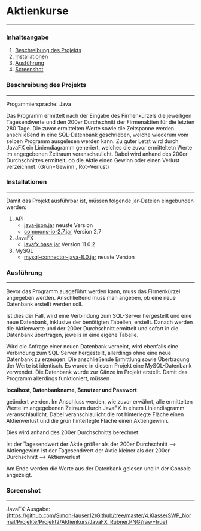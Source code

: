 # Aktienkurse
***
### Inhaltsangabe
1. [Beschreibung des Projekts](#beschreibungdesprojekts)
2. [Installationen](#installationen)
3. [Ausführung](#ausführung)
4. [Screenshot](#screenshot)

### Beschreibung des Projekts
***
Progammiersprache: Java

Das Programm ermittelt nach der Eingabe des Firmenkürzels die jeweiligen Tagesendwerte und den 200er Durchschnitt der Firmenaktien für die letzten 280 Tage. 
Die zuvor ermittelten Werte sowie die Zeitspanne werden anschließend in eine SQL-Datenbank geschrieben, welche wiederum vom selben Programm ausgelesen werden kann.
Zu guter Letzt wird durch JavaFX ein Liniendiagramm generiert, welches die zuvor ermitteltetn Werte im angegebenen Zeitraum veranschaulicht.
Dabei wird anhand des 200er Durchschnittes ermittelt, ob die Aktie einen Gewinn oder einen Verlust verzeichnet. (Grün=Gewinn , Rot=Verlust) 

### Installationen
***
Damit das Projekt ausführbar ist, müssen folgende jar-Dateien eingebunden werden:
1. API
    * [java-json.jar](https://jar-download.com/artifacts/org.json) neuste Version
    * [commons-io-2.7.jar](http://commons.apache.org/proper/commons-io/) Version 2.7
2. JavaFX
    * [javafx.base.jar](https://gluonhq.com/products/javafx/) Version 11.0.2
3. MySQL
    * [mysql-connector-java-8.0.jar](https://dev.mysql.com/downloads/windows/installer/8.0.html) neuste Version

### Ausführung
***
Bevor das Programm ausgeführt werden kann, muss das Firmenkürzel angegeben werden. Anschließend muss man angeben, ob eine neue Datenbank erstellt werden soll.

Ist dies der Fall, wird eine Verbindung zum SQL-Server hergestellt und eine neue Datenbank, inklusive der benötigten Tabellen, erstellt. Danach werden die Aktienwerte 
und der 200er Durchschnitt ermittelt und sofort in die Datenbank übertragen, jeweils in eine eigene Tabelle.

Wird die Anfrage einer neuen Datenbank verneint, wird ebenfalls eine Verbindung zum SQL-Server hergestellt, allerdings ohne eine neue Datenbank zu erzeugen. Die anschließende 
Ermittlung sowie Übertragung der Werte ist identisch. Es wurde in diesem Projekt eine MySQL-Datenbank verwendet. Die Datenbank wurde zur Gänze im Projekt erstellt. 
Damit das Programm allerdings funktioniert, müssen 

**localhost, Datenbankname, Benutzer und Passwort**

geändert werden.
Im Anschluss werden, wie zuvor erwähnt, alle ermittelten Werte im angegebenen Zeiraum durch JavaFX in einem Liniendiagramm veranschlaulicht. Dabei veranschlaulicht die rot
hinterlegte Fläche einen Aktienverlust und die grün hinterlegte Fläche einen Aktiengewinn. 

Dies wird anhand des 200er Durchschnitts berechnet:

Ist der Tagesendwert der Aktie größer als der 200er Durchschnitt   -->  Aktiengewinn                                                                                     Ist der Tagesendwert der Aktie kleiner als der 200er Durchschnitt  -->  Aktienverlust
                                                                                    
Am Ende werden die Werte aus der Datenbank gelesen und in der Console angezeigt.

### Screenshot
***
JavaFX-Ausgabe:
{https://github.com/SimonHauser12/Github/tree/master/4.Klasse/SWP_Normal/Projekte/Projekt2/Aktienkurs/JavaFX_Rubner.PNG?raw=true}
